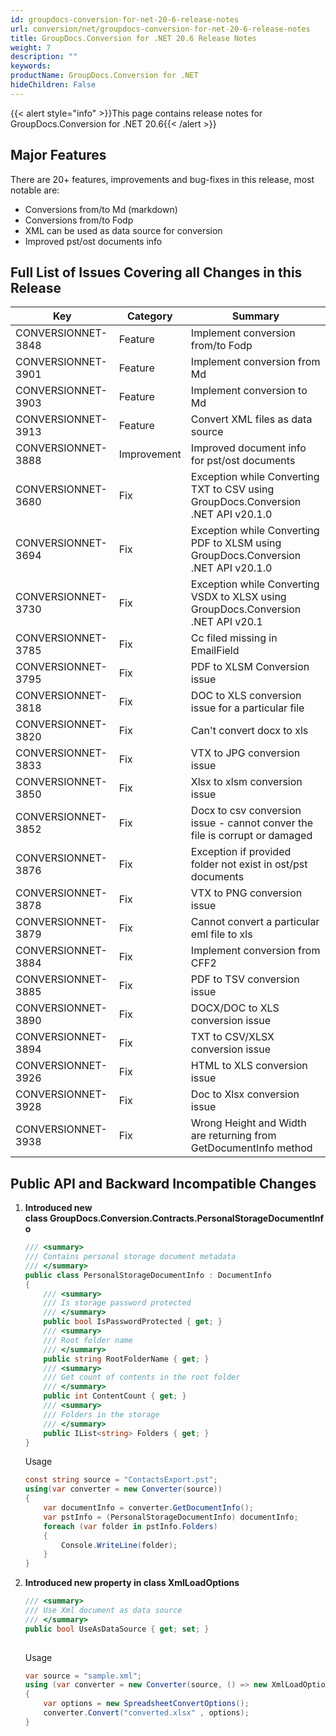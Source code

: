 ```yaml
---
id: groupdocs-conversion-for-net-20-6-release-notes
url: conversion/net/groupdocs-conversion-for-net-20-6-release-notes
title: GroupDocs.Conversion for .NET 20.6 Release Notes
weight: 7
description: ""
keywords: 
productName: GroupDocs.Conversion for .NET
hideChildren: False
---
```

{{< alert style="info" >}}This page contains release notes for GroupDocs.Conversion for .NET 20.6{{< /alert >}}

## Major Features

There are 20+ features, improvements and bug-fixes in this release, most notable are:

*   Conversions from/to Md (markdown)
*   Conversions from/to Fodp
*   XML can be used as data source for conversion
*   Improved pst/ost documents info

## Full List of Issues Covering all Changes in this Release

| Key |  Category | Summary |
| --- | --- | --- |
| CONVERSIONNET-3848 | Feature | Implement conversion from/to Fodp |
| CONVERSIONNET-3901 | Feature | Implement conversion from Md |
| CONVERSIONNET-3903 | Feature | Implement conversion to Md |
| CONVERSIONNET-3913 | Feature | Convert XML files as data source |
| CONVERSIONNET-3888 | Improvement | Improved document info for pst/ost documents |
| CONVERSIONNET-3680 | Fix | Exception while Converting TXT to CSV using GroupDocs.Conversion .NET API v20.1.0 |
| CONVERSIONNET-3694 | Fix | Exception while Converting PDF to XLSM using GroupDocs.Conversion .NET API v20.1.0 |
| CONVERSIONNET-3730 | Fix | Exception while Converting VSDX to XLSX using GroupDocs.Conversion .NET API v20.1 |
| CONVERSIONNET-3785 | Fix | Cc filed missing in EmailField  |
| CONVERSIONNET-3795 | Fix | PDF to XLSM Conversion issue |
| CONVERSIONNET-3818 | Fix | DOC to XLS conversion issue for a particular file |
| CONVERSIONNET-3820 | Fix | Can't convert docx to xls |
| CONVERSIONNET-3833 | Fix | VTX to JPG conversion issue |
| CONVERSIONNET-3850 | Fix | Xlsx to xlsm conversion issue  |
| CONVERSIONNET-3852 | Fix | Docx to csv conversion issue - cannot conver the file is corrupt or damaged |
| CONVERSIONNET-3876 | Fix | Exception if provided folder not exist in ost/pst documents |
| CONVERSIONNET-3878 | Fix | VTX to PNG conversion issue  |
| CONVERSIONNET-3879 | Fix | Cannot convert a particular eml file to xls |
| CONVERSIONNET-3884 | Fix | Implement conversion from CFF2 |
| CONVERSIONNET-3885 | Fix | PDF to TSV conversion issue |
| CONVERSIONNET-3890 | Fix | DOCX/DOC to XLS conversion issue |
| CONVERSIONNET-3894 | Fix | TXT to CSV/XLSX conversion issue |
| CONVERSIONNET-3926 | Fix | HTML to XLS conversion issue |
| CONVERSIONNET-3928 | Fix | Doc to Xlsx conversion issue |
| CONVERSIONNET-3938 | Fix | Wrong Height and Width are returning from GetDocumentInfo method  |

## Public API and Backward Incompatible Changes

1.  **Introduced new class GroupDocs.Conversion.Contracts.PersonalStorageDocumentInfo**
    
    ```csharp
    /// <summary>
    /// Contains personal storage document metadata
    /// </summary>
    public class PersonalStorageDocumentInfo : DocumentInfo
    {
        /// <summary>
        /// Is storage password protected
        /// </summary>
        public bool IsPasswordProtected { get; }
        /// <summary>
        /// Root folder name
        /// </summary>
        public string RootFolderName { get; }
        /// <summary>
        /// Get count of contents in the root folder
        /// </summary>
        public int ContentCount { get; }
        /// <summary>
        /// Folders in the storage
        /// </summary>
        public IList<string> Folders { get; }
    } 
    ```
    
    Usage
    
    ```csharp
    const string source = "ContactsExport.pst";
    using(var converter = new Converter(source))
    {
        var documentInfo = converter.GetDocumentInfo();
        var pstInfo = (PersonalStorageDocumentInfo) documentInfo;
        foreach (var folder in pstInfo.Folders)
        {
            Console.WriteLine(folder);
        }
    }
    
    ```
    
2.  **Introduced new property in class XmlLoadOptions**
    
    ```csharp
    /// <summary>
    /// Use Xml document as data source
    /// </summary>
    public bool UseAsDataSource { get; set; }
     
    ```
    
    Usage
    
    ```csharp
    var source = "sample.xml";
    using (var converter = new Converter(source, () => new XmlLoadOptions { UseAsDataSource = true; }))
    {
        var options = new SpreadsheetConvertOptions();
        converter.Convert("converted.xlsx" , options);
    }
    ```
